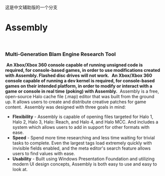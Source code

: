 这是中文辅助版的一个分支
# Assembly
﻿
### Multi-Generation Blam Engine Research Tool ###
﻿
__An Xbox/Xbox 360 console capable of running unsigned code is required, for console-based games, in order to use modifications created with Assembly. Flashed disc drives will not work.__
﻿
__An Xbox/Xbox 360 console capable of running a dev kernel is required, for console-based games on their intended platform, in order to modify or interact with a game or console in real time (poking) with Assembly.__
﻿
Assembly is a free, open-source Halo cache file (.map) editor that was built from the ground up. It allows users to create and distribute creative patches for game content.
﻿
Assembly was designed with three goals in mind: 
﻿
* __Flexibility__ - Assembly is capable of opening files targeted for Halo 1, Halo 2, Halo 3, Halo: Reach, and Halo 4, and Halo MCC. And includes a system which allows users to add in support for other formats with ease.
* __Speed__ - Spend more time researching and less time waiting for trivial tasks to complete. Even the largest tags load extremely quickly with invisible fields enabled, and the meta editor's search feature allows users to find values with ease.
* __Usability__ - Built using Windows Presentation Foundation and utilizing modern UI design concepts, Assembly is both easy to use and easy to look at.
